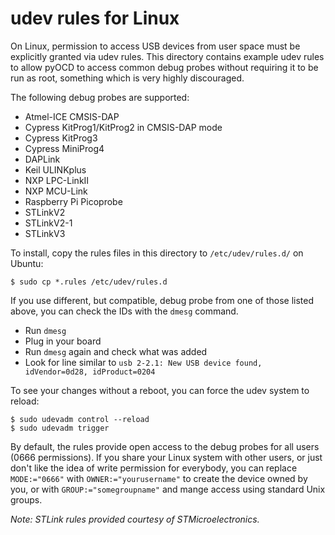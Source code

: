 udev rules for Linux
====================

On Linux, permission to access USB devices from user space must be explicitly granted
via udev rules. This directory contains example udev rules to allow pyOCD to access common
debug probes without requiring it to be run as root, something which is very highly
discouraged.

The following debug probes are supported:

- Atmel-ICE CMSIS-DAP
- Cypress KitProg1/KitProg2 in CMSIS-DAP mode
- Cypress KitProg3
- Cypress MiniProg4
- DAPLink
- Keil ULINKplus
- NXP LPC-LinkII
- NXP MCU-Link
- Raspberry Pi Picoprobe
- STLinkV2
- STLinkV2-1
- STLinkV3


To install, copy the rules files in this directory to `/etc/udev/rules.d/` on Ubuntu:

```
$ sudo cp *.rules /etc/udev/rules.d
```

If you use different, but compatible, debug probe from one of those listed above, you can check the
IDs with the ``dmesg`` command.

   -  Run ``dmesg``
   -  Plug in your board
   -  Run ``dmesg`` again and check what was added
   -  Look for line similar to ``usb 2-2.1: New USB device found, idVendor=0d28, idProduct=0204``


To see your changes without a reboot, you can force the udev system to reload:

```
$ sudo udevadm control --reload
$ sudo udevadm trigger
```

By default, the rules provide open access to the debug probes for all users (0666 permissions).
If you share your Linux system with other users, or just don't like the idea of write permission
for everybody, you can replace `MODE:="0666"` with `OWNER:="yourusername"` to create the device
owned by you, or with `GROUP:="somegroupname"` and mange access using standard Unix groups.

_Note: STLink rules provided courtesy of STMicroelectronics._
